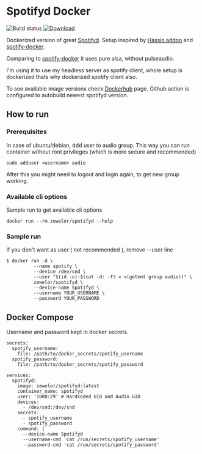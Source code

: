 # Spotifyd Docker
![Build status](https://github.com/zewelor/spotifyd-docker/workflows/Build/badge.svg)
[![Download](https://img.shields.io/docker/pulls/zewelor/spotifyd.svg?style=for-the-badge)](https://hub.docker.com/r/joonas/spotifyd/)

Dockerized version of great [Spotifyd](https://github.com/Spotifyd/spotifyd). Setup inspired by [Hassio addon](https://github.com/hassio-addons/addon-spotify-connect) and [spotify-docker](https://github.com/joonas-fi/spotifyd-docker/workflows/Build/badge.svg).

Comparing to [spotify-docker](https://github.com/joonas-fi/spotifyd-docker/workflows/Build/badge.svg) it uses pure alsa, without pulseaudio.


I'm using it to use my headless server as spotify client, whole setup is dockerized thats why dockerized spotify client also.

To see available image versions check [Dockerhub](https://hub.docker.com/r/zewelor/spotifyd) page. Github action is configured to autobuild newest spotifyd version.

## How to run

### Prerequisites
In case of ubuntu/debian, ddd user to audio group. This way you can run container without root privileges (which is more secure and recommended)

```
sudo adduser <username> audio
```

After this you might need to logout and login again, to get new group working.

### Available cli options

Sample run to get available cli options

```
docker run --rm zewelor/spotifyd --help
```

### Sample run
If you don't want as user ( not recommended ), remove --user line

```
$ docker run -d \
          --name spotify \
          --device /dev/snd \
          --user "$(id -u):$(cut -d: -f3 < <(getent group audio))" \
          zewelor/spotifyd \
          --device-name Spotifyd \
          --username YOUR_USERNAME \
          --password YOUR_PASSWORD
```

## Docker Compose

Username and password kept in docker secrets.

```
secrets:
  spotify_username:
    file: /path/to/docker_secrets/spotify_username
  spotify_password:
    file: /path/to/docker_secrets/spotify_password

services:
  spotifyd:
    image: zewelor/spotifyd:latest
    container_name: spotifyd
    user: '1000:29' # Hardcoded UID and Audio GID
    devices:
      - /dev/snd:/dev/snd
    secrets:
      - spotify_username
      - spotify_password
    command: |
      --device-name Spotifyd
      --username-cmd 'cat /run/secrets/spotify_username'
      --password-cmd 'cat /run/secrets/spotify_password'
```
